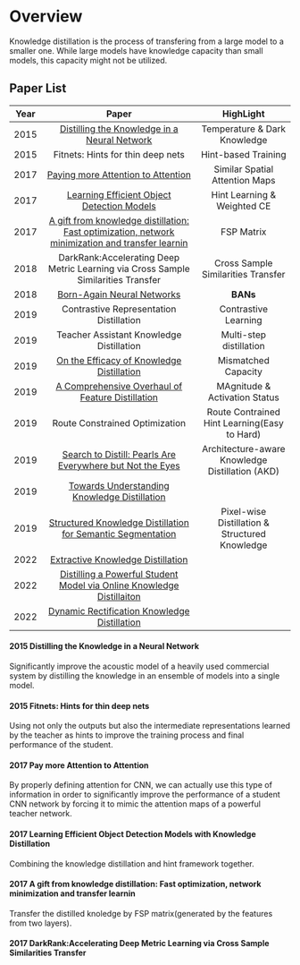 # Overview
Knowledge distillation is the process of transfering from a large model to a smaller one. While large models have knowledge capacity than small models, this capacity might not be utilized.
## Paper List
|Year|Paper|HighLight|
|:----:|:----:|:----:|
|2015|[Distilling the Knowledge in a Neural Network](https://users.soe.ucsc.edu/~pang/200/f18/papers/2018/1503.02531.pdf)|Temperature & Dark Knowledge|
|2015|Fitnets: Hints for thin deep nets|Hint-based Training|
|2017|[Paying more Attention to Attention](https://arxiv.org/pdf/1612.03928.pdf)|Similar Spatial Attention Maps|
|2017|[Learning Efficient Object Detection Models](https://proceedings.neurips.cc/paper/2017/file/e1e32e235eee1f970470a3a6658dfdd5-Paper.pdf)|Hint Learning & Weighted CE|
|2017|[A gift from knowledge distillation: Fast optimization, network minimization and transfer learnin](https://openaccess.thecvf.com/content_cvpr_2017/papers/Yim_A_Gift_From_CVPR_2017_paper.pdf)|FSP Matrix|
|2018|DarkRank:Accelerating Deep Metric Learning via Cross Sample Similarities Transfer|Cross Sample Similarities Transfer|
|2018|[Born-Again Neural Networks](https://arxiv.org/pdf/1805.04770.pdf)|**BANs**|
|2019|Contrastive Representation Distillation|Contrastive Learning|
|2019|Teacher Assistant Knowledge Distillation|Multi-step distillation|
|2019|[On the Efficacy of Knowledge Distillation](https://openaccess.thecvf.com/content_ICCV_2019/papers/Cho_On_the_Efficacy_of_Knowledge_Distillation_ICCV_2019_paper.pdf)|Mismatched Capacity|
|2019|[A Comprehensive Overhaul of Feature Distillation](https://openaccess.thecvf.com/content_ICCV_2019/papers/Heo_A_Comprehensive_Overhaul_of_Feature_Distillation_ICCV_2019_paper.pdf)|MAgnitude & Activation Status|
|2019|Route Constrained Optimization|Route Contrained Hint Learning(Easy to Hard)|
|2019|[Search to Distill: Pearls Are Everywhere but Not the Eyes](https://openaccess.thecvf.com/content_CVPR_2020/papers/Liu_Search_to_Distill_Pearls_Are_Everywhere_but_Not_the_Eyes_CVPR_2020_paper.pdf)|Architecture-aware Knowledge Distillation (AKD)|
|2019|[Towards Understanding Knowledge Distillation](http://proceedings.mlr.press/v97/phuong19a/phuong19a.pdf)||
|2019|[Structured Knowledge Distillation for Semantic Segmentation](https://openaccess.thecvf.com/content_CVPR_2019/papers/Liu_Structured_Knowledge_Distillation_for_Semantic_Segmentation_CVPR_2019_paper.pdf)|Pixel-wise Distillation & Structured Knowledge|
|2022|[Extractive Knowledge Distillation](https://openaccess.thecvf.com/content/WACV2022/papers/Kobayashi_Extractive_Knowledge_Distillation_WACV_2022_paper.pdf)||
|2022|[Distilling a Powerful Student Model via Online Knowledge Distillaiton](https://arxiv.org/pdf/2103.14473.pdf)||
|2022|[Dynamic Rectification Knowledge Distillation](https://arxiv.org/pdf/2201.11319.pdf)||
#### 2015 Distilling the Knowledge in a Neural Network
Significantly improve the acoustic model of a heavily used commercial system by distilling the knowledge in an ensemble of models into a single model.

#### 2015 Fitnets: Hints for thin deep nets
Using not only the outputs but also the intermediate representations learned by the teacher as hints to improve the training process and final performance of the student.

#### 2017 Pay more Attention to Attention
By properly defining attention for CNN, we can actually use this type of information in order to significantly improve the performance of a student CNN network by forcing it to mimic the attention maps of a powerful teacher network.

#### 2017 Learning Efficient Object Detection Models with Knowledge Distillation
Combining the knowledge distillation and hint framework together.

#### 2017 A gift from knowledge distillation: Fast optimization, network minimization and transfer learnin
Transfer the distilled knoledge by FSP matrix(generated by the features from two layers).

#### 2017 DarkRank:Accelerating Deep Metric Learning via Cross Sample Similarities Transfer
